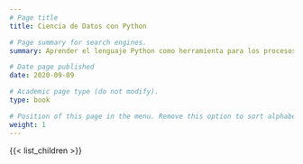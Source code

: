 ```yaml
---
# Page title
title: Ciencia de Datos con Python

# Page summary for search engines.
summary: Aprender el lenguaje Python como herramienta para los procesos de Ciencia de Datos

# Date page published
date: 2020-09-09

# Academic page type (do not modify).
type: book

# Position of this page in the menu. Remove this option to sort alphabetically.
weight: 1
---
```


{{< list_children >}}
